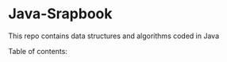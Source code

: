 # Java-Srapbook
This repo contains data structures and algorithms coded in Java

Table of contents:
